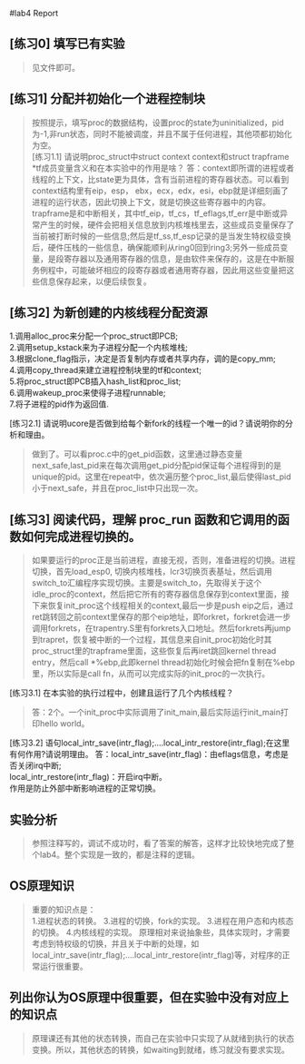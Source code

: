 #lab4 Report

## [练习0] 填写已有实验
> 见文件即可。

## [练习1] 分配并初始化一个进程控制块
> 按照提示，填写proc的数据结构，设置proc的state为uninitialized，pid为-1,非run状态，同时不能被调度，并且不属于任何进程，其他项都初始化为空。    
[练习1.1] 请说明proc_struct中struct context context和struct trapframe *tf成员变量含义和在本实验中的作用是啥？
> 答：context即所谓的进程或者线程的上下文，比state更为具体，含有当前进程的寄存器状态。可以看到context结构里有eip，esp， ebx，ecx，edx，esi，ebp就是详细刻画了进程的运行状态，因此切换上下文，就是切换这些寄存器中的内容。</br>
trapframe是和中断相关，其中tf_eip，tf_cs，tf_eflags,tf_err是中断或异常产生的时候，硬件会把相关信息放到内核堆栈里去，这些成员变量保存了当前被打断时候的一些信息;然后是tf_ss,tf_esp记录的是当发生特权级变换后，硬件压栈的一些信息，确保能顺利从ring0回到ring3;另外一些成员变量，是段寄存器以及通用寄存器的信息，是由软件来保存的，这是在中断服务例程中，可能破坏相应的段寄存器或者通用寄存器，因此用这些变量把这些信息保存起来，以便后续恢复。

## [练习2] 为新创建的内核线程分配资源
1.调用alloc_proc来分配一个proc_struct即PCB;</br>
2.调用setup_kstack来为子进程分配一个内核堆栈;</br>
3.根据clone_flag指示，决定是否复制内存或者共享内存，调的是copy_mm;</br>
4.调用copy_thread来建立进程控制块里的tf和context;</br>
5.将proc_struct即PCB插入hash_list和proc_list;</br>
6.调用wakeup_proc来使得子进程runnable;</br>
7.将子进程的pid作为返回值.</br>

[练习2.1] 请说明ucore是否做到给每个新fork的线程一个唯一的id？请说明你的分析和理由。
> 做到了。可以看proc.c中的get_pid函数，这里通过静态变量next_safe,last_pid来在每次调用get_pid分配pid保证每个进程得到的是unique的pid。这里在repeat中，依次遍历整个proc_list,最后使得last_pid小于next_safe，并且在proc_list中只出现一次。

## [练习3] 阅读代码，理解 proc_run 函数和它调用的函数如何完成进程切换的。
> 如果要运行的proc正是当前进程，直接无视，否则，准备进程的切换。进程切换，首先load_esp0, 切换内核堆栈，lcr3切换页表基址，然后调用switch_to汇编程序实现切换。主要是switch_to，先取得关于这个idle_proc的context，然后把它所有的寄存器信息保存到context里面，接下来恢复init_proc这个线程相关的context,最后一步是push eip之后，通过ret跳转回之前context里保存的那个eip地址，即forkret，forkret会进一步调用forkrets，在trapentry.S里有forkrets入口地址。然后forkrets再jump到trapret，恢复被中断的一个过程，其信息来自init_proc初始化时其proc_struct里的trapframe里面，这些恢复后再iret跳回kernel thread entry，然后call *%ebp,此即kernel thread初始化时候会把fn复制在%ebp里，所以实际是call fn，从而可以完成实际的init_proc的一次执行。

[练习3.1] 在本实验的执行过程中，创建且运行了几个内核线程？
> 答：2个。一个init_proc中实际调用了init_main,最后实际运行init_main打印hello world。

[练习3.2] 语句local_intr_save(intr_flag);....local_intr_restore(intr_flag);在这里有何作用?请说明理由。
答：local_intr_save(intr_flag)：由eflags信息，考虑是否关闭irq中断;</br>
local_intr_restore(intr_flag)：开启irq中断。</br>
作用是防止外部中断影响进程的正常切换。


## 实验分析
> 参照注释写的，调试不成功时，看了答案的解答，这样才比较快地完成了整个lab4。整个实现是一致的，都是注释的逻辑。

## OS原理知识
> 重要的知识点是：</br>
1.进程状态的转换。
3.进程的切换，fork的实现。
3.进程在用户态和内核态的切换。
4.内核线程的实现。
> 原理相对来说抽象些，具体实现时，才需要考虑到特权级的切换，并且关于中断的处理，如local_intr_save(intr_flag);....local_intr_restore(intr_flag)等，对程序的正常运行很重要。

## 列出你认为OS原理中很重要，但在实验中没有对应上的知识点
> 原理课还有其他的状态转换，而自己在实验中只实现了从就绪到执行的状态变换。所以，其他状态的转换，如waiting到就绪，练习就没有要求实现。
